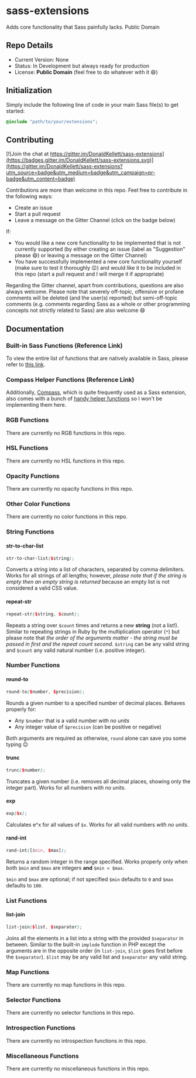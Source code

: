 # sass-extensions

Adds core functionality that Sass painfully lacks.  Public Domain

## Repo Details

- Current Version: None
- Status: In Development but always ready for production
- License: **Public Domain** (feel free to do whatever with it :smile:)

## Initialization

Simply include the following line of code in your main Sass file(s) to get started:

```scss
@include "path/to/your/extensions";
```

## Contributing

[![Join the chat at https://gitter.im/DonaldKellett/sass-extensions](https://badges.gitter.im/DonaldKellett/sass-extensions.svg)](https://gitter.im/DonaldKellett/sass-extensions?utm_source=badge&utm_medium=badge&utm_campaign=pr-badge&utm_content=badge)

Contributions are more than welcome in this repo.  Feel free to contribute in the following ways:

 - Create an issue
 - Start a pull request
 - Leave a message on the Gitter Channel (click on the badge below)

If:

 - You would like a new core functionality to be implemented that is not currently supported (by either creating an issue (label as "Suggestion" please :smile:) or leaving a message on the Gitter Channel)
 - You have successfully implemented a new core functionality yourself (make sure to test it thoroughly :wink:) and would like it to be included in this repo (start a pull request and I will merge it if appropriate)

Regarding the Gitter channel, apart from contributions, questions are also always welcome.  Please note that severely off-topic, offensive or profane comments will be deleted (and the user(s) reported) but semi-off-topic comments (e.g. comments regarding Sass as a whole or other programming concepts not strictly related to Sass) are also welcome :smile:

## Documentation

### Built-in Sass Functions (Reference Link)

To view the entire list of functions that are natively available in Sass, please refer to [this link](http://sass-lang.com/documentation/Sass/Script/Functions.html).

### Compass Helper Functions (Reference Link)

Additionally, [Compass](http://compass-style.org), which is quite frequently used as a Sass extension, also comes with a bunch of [handy helper functions](http://compass-style.org/reference/compass/helpers/) so I won't be implementing them here.

### RGB Functions

There are currently no RGB functions in this repo.

### HSL Functions

There are currently no HSL functions in this repo.

### Opacity Functions

There are currently no opacity functions in this repo.

### Other Color Functions

There are currently no color functions in this repo.

### String Functions

#### str-to-char-list

```scss
str-to-char-list($string);
```

Converts a string into a list of characters, separated by comma delimiters.  Works for all strings of all lengths; however, *please note that if the string is empty then an empty string is returned* because an empty list is not considered a valid CSS value.

#### repeat-str

```scss
repeat-str($string, $count);
```

Repeats a string over `$count` times and returns a new **string** (not a list!).  Similar to repeating strings in Ruby by the multiplication operator (`*`) but please note that *the order of the arguments matter - the string must be passed in first and the repeat count second*.  `$string` can be any valid string and `$count` any valid natural number (i.e. positive integer).

### Number Functions

#### round-to

```scss
round-to($number, $precision);
```

Rounds a given number to a specified number of decimal places.  Behaves properly for:

- Any `$number` that is a valid number *with no units*
- Any integer value of `$precision` (can be positive or negative)

Both arguments are required as otherwise, `round` alone can save you some typing :wink:

#### trunc

```scss
trunc($number);
```

Truncates a given number (i.e. removes all decimal places, showing only the integer part).  Works for all numbers *with no units*.

#### exp

```scss
exp($x);
```

Calculates e^x for all values of `$x`.  Works for all valid numbers *with no units*.

#### rand-int

```scss
rand-int([$min, $max]);
```

Returns a random integer in the range specified.  Works properly only when both `$min` and `$max` are integers **and** `$min < $max`.

`$min` and `$max` are optional; if not specified `$min` defaults to `0` and `$max` defaults to `100`.

### List Functions

#### list-join

```scss
list-join($list, $separator);
```

Joins all the elements in a list into a string with the provided `$separator` in between.  Similar to the built-in `implode` function in PHP except the arguments are in the opposite order (in `list-join`, `$list` goes first before the `$separator`).  `$list` may be any valid list and `$separator` any valid string.

### Map Functions

There are currently no map functions in this repo.

### Selector Functions

There are currently no selector functions in this repo.

### Introspection Functions

There are currently no introspection functions in this repo.

### Miscellaneous Functions

There are currently no miscellaneous functions in this repo.
